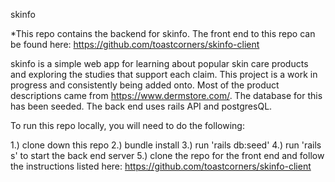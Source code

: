 skinfo

*This repo contains the backend for skinfo. The front end to this repo can be found here: https://github.com/toastcorners/skinfo-client

skinfo is a simple web app for learning about popular skin care products and exploring the studies that support each claim. This project is a work in progress and consistently being added onto. Most of the product descriptions came from https://www.dermstore.com/. The database for this has been seeded. The back end uses rails API and postgresQL.

To run this repo locally, you will need to do the following:

1.) clone down this repo
2.) bundle install 
3.) run 'rails db:seed'
4.) run 'rails s' to start the back end server
5.) clone the repo for the front end and follow the instructions listed here: https://github.com/toastcorners/skinfo-client
